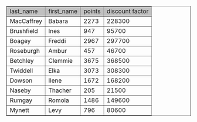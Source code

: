 <html>
<head>
<meta http-equiv="Content-Type" content="text/html; charset=utf-8"><title>Data</title>
</head>
<body>
<table border=1>
<tr>
<td bgcolor=silver class='medium'>last_name</td>
<td bgcolor=silver class='medium'>first_name</td>
<td bgcolor=silver class='medium'>points</td>
<td bgcolor=silver class='medium'>discount factor</td>
</tr>

<tr>
<td class='normal' valign='top'>MacCaffrey</td>
<td class='normal' valign='top'>Babara</td>
<td class='normal' valign='top'>2273</td>
<td class='normal' valign='top'>228300</td>
</tr>

<tr>
<td class='normal' valign='top'>Brushfield</td>
<td class='normal' valign='top'>Ines</td>
<td class='normal' valign='top'>947</td>
<td class='normal' valign='top'>95700</td>
</tr>

<tr>
<td class='normal' valign='top'>Boagey</td>
<td class='normal' valign='top'>Freddi</td>
<td class='normal' valign='top'>2967</td>
<td class='normal' valign='top'>297700</td>
</tr>

<tr>
<td class='normal' valign='top'>Roseburgh</td>
<td class='normal' valign='top'>Ambur</td>
<td class='normal' valign='top'>457</td>
<td class='normal' valign='top'>46700</td>
</tr>

<tr>
<td class='normal' valign='top'>Betchley</td>
<td class='normal' valign='top'>Clemmie</td>
<td class='normal' valign='top'>3675</td>
<td class='normal' valign='top'>368500</td>
</tr>

<tr>
<td class='normal' valign='top'>Twiddell</td>
<td class='normal' valign='top'>Elka</td>
<td class='normal' valign='top'>3073</td>
<td class='normal' valign='top'>308300</td>
</tr>

<tr>
<td class='normal' valign='top'>Dowson</td>
<td class='normal' valign='top'>Ilene</td>
<td class='normal' valign='top'>1672</td>
<td class='normal' valign='top'>168200</td>
</tr>

<tr>
<td class='normal' valign='top'>Naseby</td>
<td class='normal' valign='top'>Thacher</td>
<td class='normal' valign='top'>205</td>
<td class='normal' valign='top'>21500</td>
</tr>

<tr>
<td class='normal' valign='top'>Rumgay</td>
<td class='normal' valign='top'>Romola</td>
<td class='normal' valign='top'>1486</td>
<td class='normal' valign='top'>149600</td>
</tr>

<tr>
<td class='normal' valign='top'>Mynett</td>
<td class='normal' valign='top'>Levy</td>
<td class='normal' valign='top'>796</td>
<td class='normal' valign='top'>80600</td>
</tr>
</table>
</body></html>
